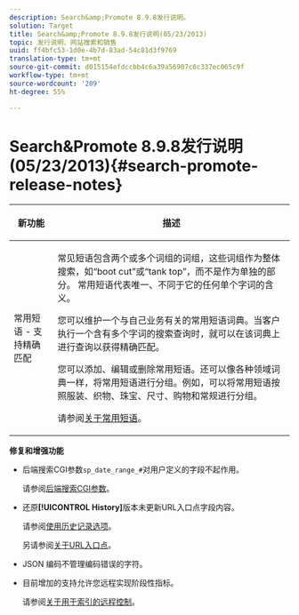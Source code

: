 ```yaml
---
description: Search&amp;Promote 8.9.8发行说明。
solution: Target
title: Search&amp;Promote 8.9.8发行说明(05/23/2013)
topic: 发行说明、网站搜索和销售
uuid: ff4bfc53-1d0e-4b7d-83ad-54c81d3f9769
translation-type: tm+mt
source-git-commit: d015154efdccbb4c6a39a56907c0c337ec065c9f
workflow-type: tm+mt
source-wordcount: '209'
ht-degree: 55%

---
```



# Search&amp;Promote 8.9.8发行说明(05/23/2013){#search-promote-release-notes}

<table> 
 <thead> 
  <tr> 
   <th colname="col1" class="entry"> <p>新功能 </p> </th> 
   <th colname="col2" class="entry"> <p>描述 </p> </th> 
  </tr> 
 </thead>
 <tbody> 
  <tr> 
   <td colname="col1"> <p> 常用短语 - 支持精确匹配 </p> </td> 
   <td colname="col2"> <p> 常见短语包含两个或多个词组的词组，这些词组作为整体搜索，如“boot cut”或“tank top”，而不是作为单独的部分。 常用短语代表唯一、不同于它的任何单个字词的含义。 </p> <p> 您可以维护一个与自己业务有关的常用短语词典。当客户执行一个含有多个字词的搜索查询时，就可以在该词典上进行查询以获得精确匹配。 </p> <p>您可以添加、编辑或删除常用短语。还可以像各种领域词典一样，将常用短语进行分组。例如，可以将常用短语按照服装、织物、珠宝、尺寸、购物和常规进行分组。 </p> <p>请参阅<a href="../c-about-linguistics-menu/c-about-common-phrases.md#concept_4946E53586DF492EAEB1B7F757FD440F" format="dita" scope="local">关于常用短语</a>。 </p> </td> 
  </tr> 
 </tbody> 
</table>

**修复和增强功能**

* 后端搜索CGI参数`sp_date_range_#`对用户定义的字段不起作用。

   请参阅[后端搜索CGI参数](../c-appendices/c-cgiparameters.md#reference_582E85C3886740C98FE88CA9DF7918E8)。

* 还原&#x200B;**[!UICONTROL History]**&#x200B;版本未更新URL入口点字段内容。

   请参阅[使用历史记录选项](../t-using-the-history-option.md#task_70DD3F87A67242BBBD2CB27156F43002)。

   另请参阅[关于URL入口点](../c-about-settings-menu/c-about-crawling-menu.md#concept_5D857E3B5C124E85BC0B5AE77A509573)。

* JSON 编码不管理编码错误的字符。
* 目前增加的支持允许您远程实现阶段性指标。

   请参阅[关于用于索引的远程控制](../c-about-index-menu/c-about-remote-control-for-indexing.md#concept_C79B322190E84106A434E5C6D4A4118F)。

